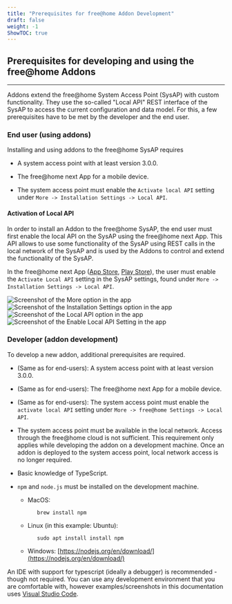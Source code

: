 ```yaml
---
title: "Prerequisites for free@home Addon Development"
draft: false
weight: -1
ShowTOC: true
---
```


## Prerequisites for developing and using the free@home Addons

------------------------------------------------------------------------

Addons extend the free@home System Access Point (SysAP) with custom functionality. They use the
so-called "Local API" REST interface of the SysAP to access the current configuration and data
model.
For this, a few prerequisites have to be met by the developer and the end user.

### End user (using addons)

Installing and using addons to the free@home SysAP requires

- A system access point with at least version 3.0.0.

- The free@home next App for a mobile device.

- The system access point must enable the `Activate local API` setting under
  `More -> Installation Settings -> Local API`.

#### Activation of Local API

In order to install an Addon to the free@home SysAP, the end user must first enable the local API
on the SysAP using the free@home next App. This API allows to use some functionality of the SysAP
using REST calls in the local network of the SysAP and is used by the Addons to control and extend
the functionality of the SysAP.

In the free@home next App
([App Store](https://apps.apple.com/de/app/busch-free-home-next/id1501808668),
[Play Store](https://apps.apple.com/de/app/busch-free-home-next/id1501808668)), the user must
enable the `Activate Local API` setting in the SysAP settings,
found under `More -> Installation Settings -> Local API`.

![Screenshot of the More option in the app](enable_local_api_1.jpg "Enable Local API step 1: Open More page in the app")
![Screenshot of the Installation Settings option in the app](enable_local_api_2.jpg "Enable Local API step 2: Open Installation Settings in the app")
![Screenshot of the Local API option in the app](enable_local_api_3.jpg "Enable Local API step 3: Local API option in the app")
![Screenshot of the Enable Local API Setting in the app](enable_local_api_4.jpg "Enable Local API step 4: Enable Local API setting in the app")

### Developer (addon development)

To develop a new addon, additional prerequisites are required.

- (Same as for end-users): A system access point with at least version 3.0.0.

- (Same as for end-users): The free@home next App for a mobile device.

- (Same as for end-users): The system access point must enable the `activate local API` setting
  under `More -> free@home Settings -> Local API`.

- The system access point must be available in the local network. Access through the free@home cloud
  is not sufficient. This requirement only applies while developing the addon on a development
  machine. Once an addon is deployed to the system access point, local network access is no longer
  required.

- Basic knowledge of TypeScript.

- `npm` and `node.js` must be installed on the development machine.

  - MacOS:

    ```shell
       brew install npm
    ```

  - Linux (in this example: Ubuntu):

    ```shell
       sudo apt install install npm
    ```

  - Windows: [https://nodejs.org/en/download/](https://nodejs.org/en/download/)

An IDE with support for typescript (ideally a debugger) is recommended - though not required. You
can use any development environment that you are comfortable with, however examples/screenshots in
this documentation uses [Visual Studio Code](https://code.visualstudio.com/).